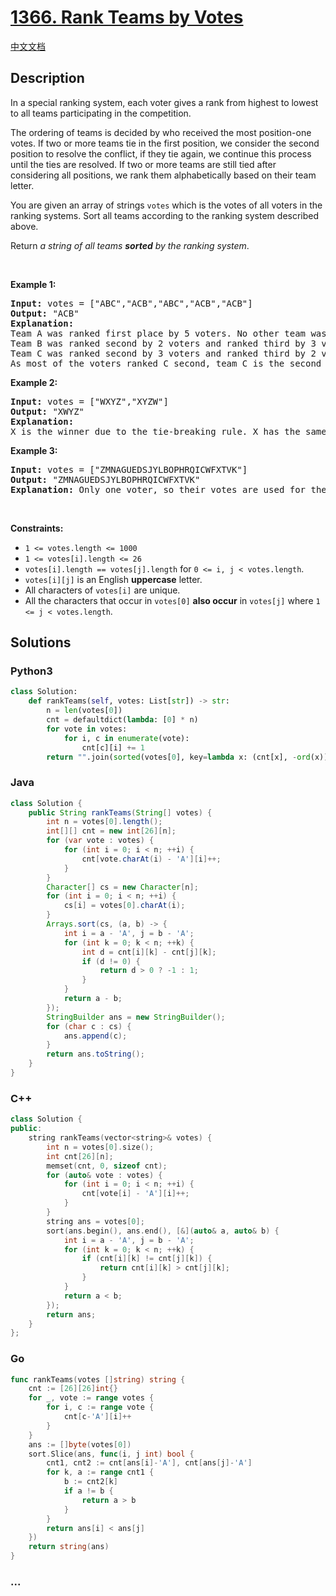 # [1366. Rank Teams by Votes](https://leetcode.com/problems/rank-teams-by-votes)

[中文文档](/solution/1300-1399/1366.Rank%20Teams%20by%20Votes/README.md)

## Description

<p>In a special ranking system, each voter gives a rank from highest to lowest to all teams participating in the competition.</p>

<p>The ordering of teams is decided by who received the most position-one votes. If two or more teams tie in the first position, we consider the second position to resolve the conflict, if they tie again, we continue this process until the ties are resolved. If two or more teams are still tied after considering all positions, we rank them alphabetically based on their team letter.</p>

<p>You are given an array of strings <code>votes</code> which is the votes of all voters in the ranking systems. Sort all teams according to the ranking system described above.</p>

<p>Return <em>a string of all teams <strong>sorted</strong> by the ranking system</em>.</p>

<p>&nbsp;</p>
<p><strong class="example">Example 1:</strong></p>

<pre>
<strong>Input:</strong> votes = [&quot;ABC&quot;,&quot;ACB&quot;,&quot;ABC&quot;,&quot;ACB&quot;,&quot;ACB&quot;]
<strong>Output:</strong> &quot;ACB&quot;
<strong>Explanation:</strong> 
Team A was ranked first place by 5 voters. No other team was voted as first place, so team A is the first team.
Team B was ranked second by 2 voters and ranked third by 3 voters.
Team C was ranked second by 3 voters and ranked third by 2 voters.
As most of the voters ranked C second, team C is the second team, and team B is the third.
</pre>

<p><strong class="example">Example 2:</strong></p>

<pre>
<strong>Input:</strong> votes = [&quot;WXYZ&quot;,&quot;XYZW&quot;]
<strong>Output:</strong> &quot;XWYZ&quot;
<strong>Explanation:</strong>
X is the winner due to the tie-breaking rule. X has the same votes as W for the first position, but X has one vote in the second position, while W does not have any votes in the second position. 
</pre>

<p><strong class="example">Example 3:</strong></p>

<pre>
<strong>Input:</strong> votes = [&quot;ZMNAGUEDSJYLBOPHRQICWFXTVK&quot;]
<strong>Output:</strong> &quot;ZMNAGUEDSJYLBOPHRQICWFXTVK&quot;
<strong>Explanation:</strong> Only one voter, so their votes are used for the ranking.
</pre>

<p>&nbsp;</p>
<p><strong>Constraints:</strong></p>

<ul>
	<li><code>1 &lt;= votes.length &lt;= 1000</code></li>
	<li><code>1 &lt;= votes[i].length &lt;= 26</code></li>
	<li><code>votes[i].length == votes[j].length</code> for <code>0 &lt;= i, j &lt; votes.length</code>.</li>
	<li><code>votes[i][j]</code> is an English <strong>uppercase</strong> letter.</li>
	<li>All characters of <code>votes[i]</code> are unique.</li>
	<li>All the characters that occur in <code>votes[0]</code> <strong>also occur</strong> in <code>votes[j]</code> where <code>1 &lt;= j &lt; votes.length</code>.</li>
</ul>

## Solutions

<!-- tabs:start -->

### **Python3**

```python
class Solution:
    def rankTeams(self, votes: List[str]) -> str:
        n = len(votes[0])
        cnt = defaultdict(lambda: [0] * n)
        for vote in votes:
            for i, c in enumerate(vote):
                cnt[c][i] += 1
        return "".join(sorted(votes[0], key=lambda x: (cnt[x], -ord(x)), reverse=True))
```

### **Java**

```java
class Solution {
    public String rankTeams(String[] votes) {
        int n = votes[0].length();
        int[][] cnt = new int[26][n];
        for (var vote : votes) {
            for (int i = 0; i < n; ++i) {
                cnt[vote.charAt(i) - 'A'][i]++;
            }
        }
        Character[] cs = new Character[n];
        for (int i = 0; i < n; ++i) {
            cs[i] = votes[0].charAt(i);
        }
        Arrays.sort(cs, (a, b) -> {
            int i = a - 'A', j = b - 'A';
            for (int k = 0; k < n; ++k) {
                int d = cnt[i][k] - cnt[j][k];
                if (d != 0) {
                    return d > 0 ? -1 : 1;
                }
            }
            return a - b;
        });
        StringBuilder ans = new StringBuilder();
        for (char c : cs) {
            ans.append(c);
        }
        return ans.toString();
    }
}
```

### **C++**

```cpp
class Solution {
public:
    string rankTeams(vector<string>& votes) {
        int n = votes[0].size();
        int cnt[26][n];
        memset(cnt, 0, sizeof cnt);
        for (auto& vote : votes) {
            for (int i = 0; i < n; ++i) {
                cnt[vote[i] - 'A'][i]++;
            }
        }
        string ans = votes[0];
        sort(ans.begin(), ans.end(), [&](auto& a, auto& b) {
            int i = a - 'A', j = b - 'A';
            for (int k = 0; k < n; ++k) {
                if (cnt[i][k] != cnt[j][k]) {
                    return cnt[i][k] > cnt[j][k];
                }
            }
            return a < b;
        });
        return ans;
    }
};
```

### **Go**

```go
func rankTeams(votes []string) string {
	cnt := [26][26]int{}
	for _, vote := range votes {
		for i, c := range vote {
			cnt[c-'A'][i]++
		}
	}
	ans := []byte(votes[0])
	sort.Slice(ans, func(i, j int) bool {
		cnt1, cnt2 := cnt[ans[i]-'A'], cnt[ans[j]-'A']
		for k, a := range cnt1 {
			b := cnt2[k]
			if a != b {
				return a > b
			}
		}
		return ans[i] < ans[j]
	})
	return string(ans)
}
```

### **...**

```

```

<!-- tabs:end -->
